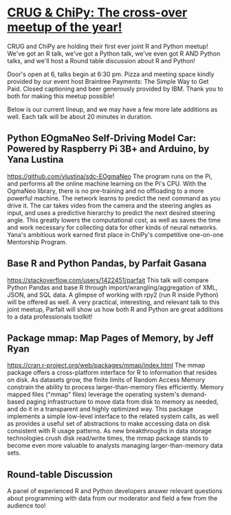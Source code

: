 # [CRUG & ChiPy: The cross-over meetup of the year!](https://www.meetup.com/ChicagoRUG/events/252519401/)

CRUG and ChiPy are holding their first ever joint R and Python meetup! We've got an R talk, we've got a Python talk, we've even got R AND Python talks, and we'll host a Round table discussion about R and Python!

Door's open at 6, talks begin at 6:30 pm. Pizza and meeting space kindly provided by our event host Braintree Payments: The Simple Way to Get Paid. Closed captioning and beer generously provided by IBM. Thank you to both for making this meetup possible!

Below is our current lineup, and we may have a few more late additions as well. Each talk will be about 20 minutes in duration.

## Python EOgmaNeo Self-Driving Model Car: Powered by Raspberry Pi 3B+ and Arduino, by Yana Lustina
https://github.com/ylustina/sdc-EOgmaNeo
The program runs on the Pi, and performs all the online machine learning on the Pi's CPU. With the OgmaNeo library, there is no pre-training and no offloading to a more powerful machine. The network learns to predict the next command as you drive it. The car takes video from the camera and the steering angles as input, and uses a predictive hierarchy to predict the next desired steering angle. This greatly lowers the computational cost, as well as saves the time and work necessary for collecting data for other kinds of neural networks. Yana's ambitious work earned first place in ChiPy's competitive one-on-one Mentorship Program.

## Base R and Python Pandas, by Parfait Gasana
https://stackoverflow.com/users/1422451/parfait
This talk will compare Python Pandas and base R through import/wrangling/aggregation of XML, JSON, and SQL data. A glimpse of working with rpy2 (run R inside Python) will be offered as well. A very practical, interesting, and relevant talk to this joint meetup, Parfait will show us how both R and Python are great additions to a data professionals toolkit!

## Package mmap: Map Pages of Memory, by Jeff Ryan
https://cran.r-project.org/web/packages/mmap/index.html
The mmap package offers a cross-platform interface for R to information that resides on disk. As datasets grow, the finite limits of Random Access Memory constrain the ability to process larger-than-memory files efficiently. Memory mapped files ("mmap" files) leverage the operating system's demand-based paging infrastructure to move data from disk to memory as needed, and do it in a transparent and highly optimized way. This package implements a simple low-level interface to the related system calls, as well as provides a useful set of abstractions to make accessing data on disk consistent with R usage patterns. As new breakthroughs in data storage technologies crush disk read/write times, the mmap package stands to become even more valuable to analysts managing larger-than-memory data sets.

## Round-table Discussion
A panel of experienced R and Python developers answer relevant questions about programming with data from our moderator and field a few from the audience too!
